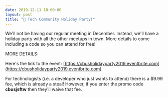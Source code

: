 ```yaml
---
date: 2019-12-11 18:00:00
layout: post
title: "🎉 Tech Community Holiday Party!"
---
```


We'll not be having our regular meeting in December. Instead, we'll have a holiday party with all the other meetups in town. More details to come including a code so you can attend for free!

MORE DETAILS:

Here's the link to the event: [https://cbusholidayparty2019.eventbrite.com](https://cbusholidayparty2019.eventbrite.com)

For technologists (i.e. a developer who just wants to attend) there is a $9.99 fee, which is already a steal! However, if you enter the promo code **cbusjsftw** then they'll waive that fee.
